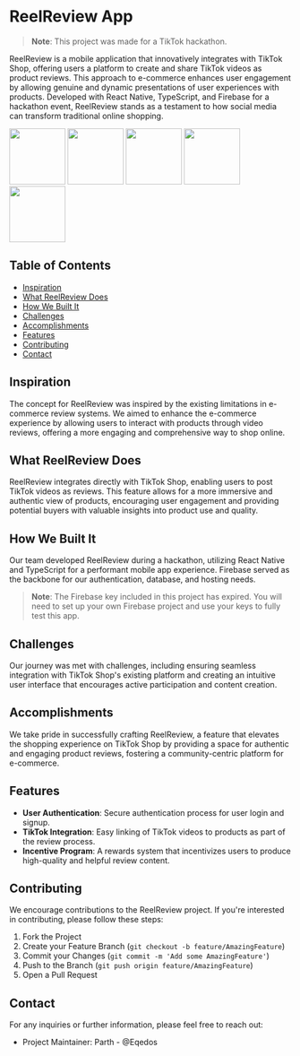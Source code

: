 # ReelReview App

> **Note**: This project was made for a TikTok hackathon.


ReelReview is a mobile application that innovatively integrates with TikTok Shop, offering users a platform to create and share TikTok videos as product reviews. This approach to e-commerce enhances user engagement by allowing genuine and dynamic presentations of user experiences with products. Developed with React Native, TypeScript, and Firebase for a hackathon event, ReelReview stands as a testament to how social media can transform traditional online shopping.

<p>
  <img src="https://github.com/Eqedos/TikTok-Shop/assets/113342246/5a678742-ea63-4147-ba8d-ce89bfac199d" width="100">
  <img src="https://github.com/Eqedos/TikTok-Shop/assets/113342246/eedc11f0-7ff4-4f0b-ac8b-9c6251205f27" width="100">
  <img src="https://github.com/Eqedos/TikTok-Shop/assets/113342246/844beeeb-5dd2-4da0-bffe-018acbba7960" width="100">
  <img src="https://github.com/Eqedos/TikTok-Shop/assets/113342246/57d56849-c59c-438a-af5f-941ae30f34fd" width="100">
  <img src="https://github.com/Eqedos/TikTok-Shop/assets/113342246/4c82ac47-f6c0-4710-87e7-c384ced8baca" width="100">
</p>

## Table of Contents
- [Inspiration](#inspiration)
- [What ReelReview Does](#what-reelreview-does)
- [How We Built It](#how-we-built-it)
- [Challenges](#challenges)
- [Accomplishments](#accomplishments)
- [Features](#features)
- [Contributing](#contributing)
- [Contact](#contact)

## Inspiration
The concept for ReelReview was inspired by the existing limitations in e-commerce review systems. We aimed to enhance the e-commerce experience by allowing users to interact with products through video reviews, offering a more engaging and comprehensive way to shop online.

## What ReelReview Does
ReelReview integrates directly with TikTok Shop, enabling users to post TikTok videos as reviews. This feature allows for a more immersive and authentic view of products, encouraging user engagement and providing potential buyers with valuable insights into product use and quality.

## How We Built It
Our team developed ReelReview during a hackathon, utilizing React Native and TypeScript for a performant mobile app experience. Firebase served as the backbone for our authentication, database, and hosting needs.

> **Note**: The Firebase key included in this project has expired. You will need to set up your own Firebase project and use your keys to fully test this app.

## Challenges
Our journey was met with challenges, including ensuring seamless integration with TikTok Shop's existing platform and creating an intuitive user interface that encourages active participation and content creation.

## Accomplishments
We take pride in successfully crafting ReelReview, a feature that elevates the shopping experience on TikTok Shop by providing a space for authentic and engaging product reviews, fostering a community-centric platform for e-commerce.

## Features
- **User Authentication**: Secure authentication process for user login and signup.
- **TikTok Integration**: Easy linking of TikTok videos to products as part of the review process.
- **Incentive Program**: A rewards system that incentivizes users to produce high-quality and helpful review content.

## Contributing
We encourage contributions to the ReelReview project. If you're interested in contributing, please follow these steps:

1. Fork the Project
2. Create your Feature Branch (`git checkout -b feature/AmazingFeature`)
3. Commit your Changes (`git commit -m 'Add some AmazingFeature'`)
4. Push to the Branch (`git push origin feature/AmazingFeature`)
5. Open a Pull Request

## Contact
For any inquiries or further information, please feel free to reach out:

- Project Maintainer: Parth - @Eqedos
